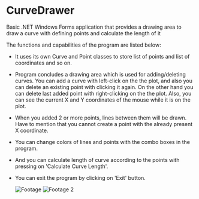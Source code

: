 # CurveDrawer
Basic .NET Windows Forms application that provides a drawing area to draw a curve with defining points and calculate the length of it

The functions and capabilities of the program are listed below:
- It uses its own Curve and Point classes to store list of points and list of coordinates and so on.
- Program concludes a drawing area which is used for adding/deleting curves. You can add a curve with left-click on the the plot, and also you can delete an existing point with clicking it again. On the other hand you can delete last added point with right-clicking on the the plot. Also, you can see the current X and Y coordinates of the mouse while it is on the plot.
- When you added 2 or more points, lines between them will be drawn. Have to mention that you cannot create a point with the already present X coordinate.
- You can change colors of lines and points with the combo boxes in the program.
- And you can calculate length of curve according to the points with pressing on 'Calculate Curve Length'.
- You can exit the program by clicking on 'Exit' button.

  ![Footage](https://i.imgur.com/VcZofqf.png)
  ![Footage 2](https://imgur.com/C2qgu7X.png)
